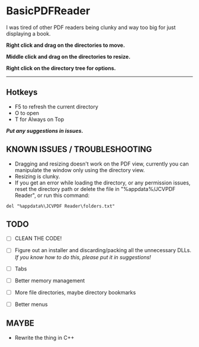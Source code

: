 # BasicPDFReader

I was tired of other PDF readers being clunky and way too big for just displaying a book. 

**Right click and drag on the directories to move.**

**Middle click and drag on the directories to resize.**

**Right click on the directory tree for options.**

---

## Hotkeys 

- F5 to refresh the current directory
- O to open
- T for Always on Top



***Put any suggestions in issues.***


## KNOWN ISSUES / TROUBLESHOOTING
- Dragging and resizing doesn't work on the PDF view, currently you can manipulate the window only using the directory view.
- Resizing is clunky.
- If you get an error while loading the directory, or any permission issues, reset the directory path or delete the file in "%appdata%/JCVPDF Reader", or run this command:

` del "%appdata%\JCVPDF Reader\folders.txt" `


## TODO
- [ ] CLEAN THE CODE!
- [ ] Figure out an installer and discarding/packing all the unnecessary DLLs. *If you know how to do this, please put it in suggestions!*
- [ ] Tabs
- [ ] Better memory management
- [ ] More file directories, maybe directory bookmarks
- [ ] Better menus


## MAYBE
- Rewrite the thing in C++
